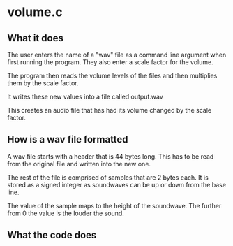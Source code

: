 # volume.c

## What it does

The user enters the name of a "wav" file as a command line argument when first running the program.
  They also enter a scale factor for the volume.
  
The program then reads the volume levels of the files and then multiplies them by the scale factor.
 
It writes these new values into a file called output.wav
 
This creates an audio file that has had its volume changed by the scale factor.

## How is a wav file formatted

A wav file starts with a header that is 44 bytes long.
  This has to be read from the original file and written into the new one.
  
The rest of the file is comprised of samples that are 2 bytes each.
  It is stored as a signed integer as soundwaves can be up or down from the base line.
 
The value of the sample maps to the height of the soundwave.
  The further from 0 the value is the louder the sound.
  
## What the code does


